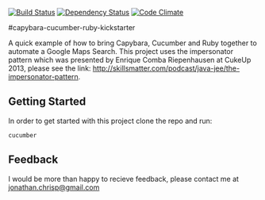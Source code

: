 [![Build Status](https://travis-ci.org/jonathanchrisp/capybara-cucumber-ruby-kickstarter.png?branch=master)](https://travis-ci.org/jonathanchrisp/capybara-cucumber-ruby-kickstarter)
[![Dependency Status](https://gemnasium.com/jonathanchrisp/capybara-cucumber-ruby-kickstarter.png)](https://gemnasium.com/jonathanchrisp/capybara-cucumber-ruby-kickstarter)
[![Code Climate](https://codeclimate.com/github/jonathanchrisp/capybara-cucumber-ruby-kickstarter.png)](https://codeclimate.com/github/jonathanchrisp/capybara-cucumber-ruby-kickstarter)

#capybara-cucumber-ruby-kickstarter

A quick example of how to bring Capybara, Cucumber and Ruby together to automate a Google Maps Search. This project uses the impersonator pattern which
was presented by Enrique Comba Riepenhausen at CukeUp 2013, please see the link: http://skillsmatter.com/podcast/java-jee/the-impersonator-pattern.

## Getting Started
In order to get started with this project clone the repo and run:

`cucumber`

## Feedback
I would be more than happy to recieve feedback, please contact me at jonathan.chrisp@gmail.com
